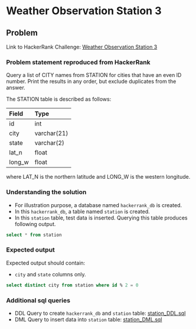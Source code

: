 # Weather Observation Station 3

## Problem
Link to HackerRank Challenge: [Weather Observation Station 3](https://www.hackerrank.com/challenges/weather-observation-station-3/problem)

### Problem statement reproduced from HackerRank
Query a list of CITY names from STATION for cities that have an even ID number. Print the results in any order, but exclude duplicates from the answer.

The STATION table is described as follows:

| Field | Type |
| :----------- | :----------- |
| id | int |
| city | varchar(21) |
| state | varchar(2) |
| lat_n | float |
| long_w | float |

where LAT_N is the northern latitude and LONG_W is the western longitude.

### Understanding the solution

- For illustration purpose, a database named `hackerrank_db` is created.
- In this `hackerrank_db`, a table named `station` is created.
- In this `station` table, test data is inserted. Querying this table produces following output.

```sql 
select * from station
```

### Expected output
Expected output should contain:
- `city` and `state` columns only.

```sql 
select distinct city from station where id % 2 = 0
```

### Additional sql queries

- DDL Query to create `hackerrank_db` and `station` table: [station_DDL.sql](../weather-observation-station-1/station_DDL.sql)
- DML Query to insert data into `station` table: [station_DML.sql](../weather-observation-station-1/station_DML.sql)


